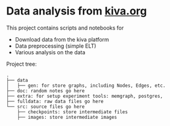 # Data analysis from [kiva.org](https://www.kiva.org)

This project contains scripts and notebooks for

- Download data from the kiva platform
- Data preprocessing (simple ELT)
- Various analysis on the data

Project tree:

```
.
├── data
│   ├── gen: for store graphs, including Nodes, Edges, etc.
├── doc: random notes go here
├── extra: for setup experiment tools: memgraph, postgres,
├── fulldata: raw data files go here
└── src: source files go here
    ├── checkpoints: store intermediate files
    ├── images: store intermediate images
```
